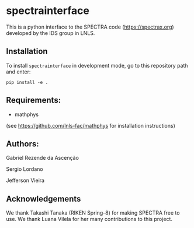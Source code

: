 # spectrainterface

This is a python interface to the SPECTRA code (https://spectrax.org) developed by the IDS group in LNLS.

## Installation

To install `spectrainterface` in development mode, go to this repository path and enter:

`pip install -e .`

## Requirements:

- mathphys 

(see https://github.com/lnls-fac/mathphys for installation instructions) 


## Authors:

Gabriel Rezende da Ascenção

Sergio Lordano

Jefferson Vieira

## Acknowledgements

We thank Takashi Tanaka (RIKEN Spring-8) for making SPECTRA free to use. We thank Luana Vilela for her many contributions to this project.
